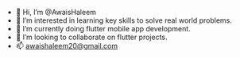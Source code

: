 - 👋 Hi, I’m @AwaisHaleem
- 👀 I’m interested in learning key skills to solve real world problems.
- 🌱 I’m currently doing flutter mobile app development.
- 💞️ I’m looking to collaborate on flutter projects.
- 📫 awaishaleem20@gmail.com

<!---
AwaisHaleem/AwaisHaleem is a ✨ special ✨ repository because its `README.md` (this file) appears on your GitHub profile.
You can click the Preview link to take a look at your changes.
--->
